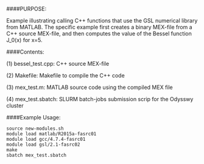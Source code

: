 ####PURPOSE:

Example illustrating calling  C++ functions that use the GSL numerical
library from MATLAB. The specific example first creates a binary MEX-file
from a C++ source MEX-file, and then computes the value of the Bessel
function J_0(x) for x=5.

####Contents:

(1) bessel_test.cpp: C++ source MEX-file

(2) Makefile: Makefile to compile the C++ code

(3) mex_test.m: MATLAB source code using the compiled MEX file 

(4) mex_test.sbatch: SLURM batch-jobs submission scrip for the Odysswy cluster

####Example Usage:

	source new-modules.sh
	module load matlab/R2015a-fasrc01
	module load gcc/4.7.4-fasrc01
	module load gsl/2.1-fasrc02
	make
	sbatch mex_test.sbatch
